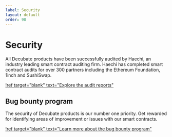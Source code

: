 ```yaml
---
label: Security
layout: default
order: 98
---
```

# Security
All Decubate products have been successfully audited by Haechi, an industry leading smart contract auditing firm. Haechi has completed smart contract audits for over 300 partners including the Ethereum Foundation, 1inch and SushiSwap.

[!ref target="blank" text="Explore the audit reports"](https://github.com/Decubate-com/public-repository)

## Bug bounty program
The security of Decubate products is our number one priority. Get rewarded for identifying areas of improvement or issues with our smart contracts.

[!ref target="blank" text="Learn more about the bug bounty program"](https://platform.decubate.com/bug-bounty)